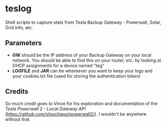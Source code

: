 # teslog
Shell scripts to capture stats from Tesla Backup Gateway - Powerwall, Solar, Grid Info, etc.

## Parameters
* **GW** should be the IP address of your Backup Gateway on your local network. You should be able to find this on your router, etc. by looking at DHCP assignments for a device named "teg"
* **LOGFILE** and **JAR** can be whereever you want to keep your logs and your cookies.txt file (used for storing the authentication token)

## Credits
So much credit goes to Vince for his exploration and documentation of the *Tesla Powerwall 2 - Local Gateway API* (https://github.com/vloschiavo/powerwall2/). I wouldn't be anywhere without that.
